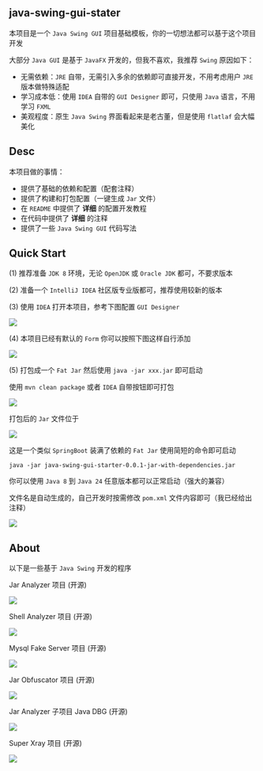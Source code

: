 ## java-swing-gui-stater

本项目是一个 `Java Swing GUI` 项目基础模板，你的一切想法都可以基于这个项目开发

大部分 `Java GUI` 是基于 `JavaFX` 开发的，但我不喜欢，我推荐 `Swing` 原因如下：

- 无需依赖：`JRE` 自带，无需引入多余的依赖即可直接开发，不用考虑用户 `JRE` 版本做特殊适配
- 学习成本低：使用 `IDEA` 自带的 `GUI Designer` 即可，只使用 `Java` 语言，不用学习 `FXML`
- 美观程度：原生 `Java Swing` 界面看起来是老古董，但是使用 `flatlaf` 会大幅美化

## Desc

本项目做的事情：

- 提供了基础的依赖和配置（配套注释）
- 提供了构建和打包配置（一键生成 `Jar` 文件）
- 在 `README` 中提供了 **详细** 的配置开发教程
- 在代码中提供了 **详细** 的注释
- 提供了一些 `Java Swing GUI` 代码写法

## Quick Start

(1) 推荐准备 `JDK 8` 环境，无论 `OpenJDK` 或 `Oracle JDK` 都可，不要求版本

(2) 准备一个 `IntelliJ IDEA` 社区版专业版都可，推荐使用较新的版本

(3) 使用 `IDEA` 打开本项目，参考下图配置 `GUI Designer`

![](image/001.png)

(4) 本项目已经有默认的 `Form` 你可以按照下图这样自行添加

![](image/002.png)

(5) 打包成一个 `Fat Jar` 然后使用 `java -jar xxx.jar` 即可启动

使用 `mvn clean package` 或者 `IDEA` 自带按钮即可打包

![](image/003.png)

打包后的 `Jar` 文件位于

![](image/004.png)

这是一个类似 `SpringBoot` 装满了依赖的 `Fat Jar` 使用简短的命令即可启动

```shell
java -jar java-swing-gui-starter-0.0.1-jar-with-dependencies.jar
```

你可以使用 `Java 8` 到 `Java 24` 任意版本都可以正常启动（强大的兼容）

文件名是自动生成的，自己开发时按需修改 `pom.xml` 文件内容即可（我已经给出注释）

![](image/006.png)

## About

以下是一些基于 `Java Swing` 开发的程序

Jar Analyzer 项目 (开源)

![](image/case01.png)

Shell Analyzer 项目 (开源)

![](image/case04.png)

Mysql Fake Server 项目 (开源)

![](image/case03.png)

Jar Obfuscator 项目 (开源)

![](image/case02.png)

Jar Analyzer 子项目 Java DBG (开源)

![](image/case05.png)

Super Xray 项目 (开源)

![](image/case06.png)
